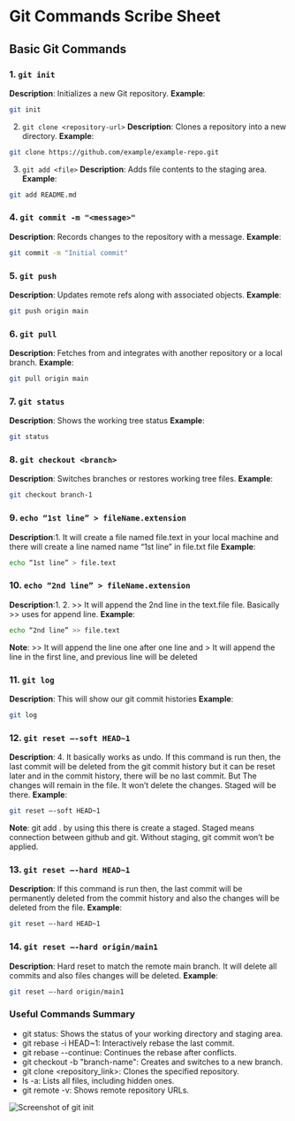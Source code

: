 # Git Commands Scribe Sheet

## Basic Git Commands

### 1. `git init`
**Description**: Initializes a new Git repository.
**Example**:
```bash
git init
```

2. `git clone <repository-url>`
**Description**: Clones a repository into a new directory.
**Example**:
```bash
git clone https://github.com/example/example-repo.git
```

3. `git add <file>`
**Description**: Adds file contents to the staging area.
**Example**:
```bash
git add README.md
```
### 4. `git commit -m "<message>"`
**Description**: Records changes to the repository with a message.
**Example**:
```bash
git commit -m "Initial commit"
```
### 5. `git push`
**Description**:  Updates remote refs along with associated objects.
**Example**:
```bash
git push origin main
```
### 6. `git pull`
**Description**: Fetches from and integrates with another repository or a local branch.
**Example**:
```bash
git pull origin main
```
### 7. `git status`
**Description**: Shows the working tree status
**Example**:
```bash
git status
```
### 8. `git checkout <branch>`
**Description**: Switches branches or restores working tree files.
**Example**:
```bash
git checkout branch-1
```
### 9. `echo “1st line” > fileName.extension `
**Description**:1.	It will create a file named file.text in your local machine and there will create a line named name “1st line” in file.txt file
**Example**:
```bash
echo “1st line” > file.text 
```
### 10. `echo “2nd line” > fileName.extension `
**Description**:1.	2.	>> It will append the 2nd line in the text.file  file. Basically >> uses for append line.
**Example**: 
```bash
echo “2nd line” >> file.text 
```
**Note**: >> It will append the line one after one line and > It will append the line in the first line, and previous line will be deleted

### 11. `git log`
**Description**: This will show our git commit histories
**Example**:
```bash
git log
```
### 12. `git reset –-soft HEAD~1`
**Description**: 4.	It basically works as undo. If this command is run then, the last commit will be deleted from the git commit history but it can be reset later and in the commit history, there will be no last commit. But The changes will remain in the file.  It won’t delete the changes. Staged will be there.
**Example**:
```bash
git reset –-soft HEAD~1
```
**Note**:  git add . by using this there is create a staged. Staged means connection between github and git. Without staging, git commit won’t be applied.

### 13. `git reset –-hard HEAD~1`
**Description**: 	If this command is run then, the last commit will be permanently deleted from the commit history and also the changes will be deleted from the file.
**Example**:
```bash
git reset –-hard HEAD~1

```
### 14. `git reset –-hard origin/main1`
**Description**: Hard reset to match the remote main branch. It will delete all commits and also files changes will be deleted.
**Example**:
```bash
git reset –-hard origin/main1
```

### Useful Commands Summary
-   git status: Shows the status of your working directory and staging area.
-   git rebase -i HEAD~1: Interactively rebase the last commit.
-   git rebase --continue: Continues the rebase after conflicts.
-   git checkout -b "branch-name": Creates and switches to a new branch.
-   git clone <repository_link>: Clones the specified repository.
-   ls -a: Lists all files, including hidden ones.
-   git remote -v: Shows remote repository URLs.

![Screenshot of git init](1.png)

